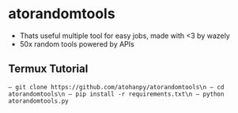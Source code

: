 # atorandomtools
- Thats useful multiple tool for easy jobs, made with <3 by wazely
- 50x random tools powered by APIs

## Termux Tutorial
`— git clone https://github.com/atohanpy/atorandomtools\n
— cd atorandomtools\n
— pip install -r requirements.txt\n
— python atorandomtools.py`
